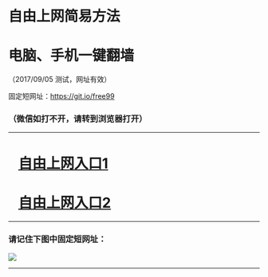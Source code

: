 ﻿# 自由上网简易方法

# 电脑、手机一键翻墙

（2017/09/05 测试，网址有效）

固定短网址：https://git.io/free99

### （微信如打不开，请转到浏览器打开）


***





# &nbsp;&nbsp; <a href="http://ft224210514.fwq-tz1001.xyz/fwqtz01.html?t=09050011399 " target="_blank">自由上网入口1</a>
# &nbsp;&nbsp; <a href="http://ft207714277.fwq-tz1002.xyz/fwqtz02.html?t=09050018956 " target="_blank">自由上网入口2</a>
***

### 请记住下图中固定短网址：

<img src="https://s3-us-west-2.amazonaws.com/fwq-1001/yjfq-20170905okok.png" /> 


***

